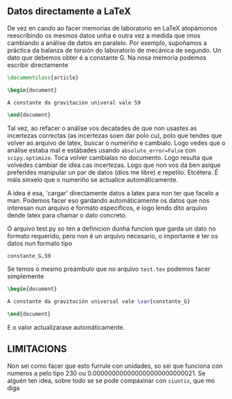 ## Datos directamente a LaTeX

De vez en cando ao facer memorias de laboratorio en LaTeX atopámonos
reescribindo os mesmos datos unha e outra vez a medida que imos cambiando a
análise de datos en paralelo. Por exemplo, supoñamos a práctica da balanza de
torsión do laboratorio de mecánica de segundo. Un dato que debemos obter é a
constante G. Na nosa memoria podemos escribir directamente

```latex
\documentclass{article}

\begin{document}

A constante da gravitación univeral vale 59 

\end{document}
```

Tal vez, ao refacer o análise vos decatades de que non usastes as incertezas
correctas (as incertezas soen dar polo cu), polo que tendes que volver ao
arquivo de latex, buscar o numeriño e cambialo. Logo vedes que o análise estaba
mal e estábades usando `absolute_error=False` con `scipy.optimize`. Toca volver
cambialas no documento. Logo resulta que volvedes cambiar de idea cas
incertezas. Logo que non vos da ben asique preferides manipular un par de datos
(dios me libre) e repetilo. Etcétera. É máis sinxelo que o numeriño se
actualice automáticamente.

A idea é esa, 'cargar' directamente datos a latex para non ter que facelo a
man. Podemos facer eso gardando automáticamente os datos que nos interesan nun
arquivo e formato específicos, e logo lendo dito arquivo dende latex para chamar
o dato concreto.

O arquivo test.py so ten a definicion dunha funcion que garda un dato no formato
requerido, pero non é un arquivo necesario, o importante é ter os datos 
nun formato tipo

```
constante_G,59
```
Se temos o mesmo preámbulo que no arquivo `test.tex` podemos facer simplemente
```latex
\begin{document}

A constante da gravitación universal vale \var{constante_G}

\end{document}
```
E o valor actualizarase automáticamente.

## LIMITACIONS

Non sei como facer que esto furrule con unidades, so sei que funciona con
numeros a pelo tipo 230 ou 0.000000000000000000000000021. Se alguén ten idea,
sobre todo se se pode compaxinar con `siuntix`, que mo diga
